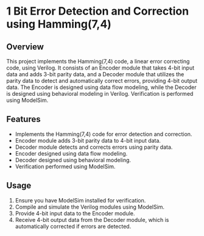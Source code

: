 # 1 Bit Error Detection and Correction using Hamming(7,4)

## Overview

This project implements the Hamming(7,4) code, a linear error correcting code, using Verilog. It consists of an Encoder module that takes 4-bit input data and adds 3-bit parity data, and a Decoder module that utilizes the parity data to detect and automatically correct errors, providing 4-bit output data. The Encoder is designed using data flow modeling, while the Decoder is designed using behavioral modeling in Verilog. Verification is performed using ModelSim.

## Features

- Implements the Hamming(7,4) code for error detection and correction.
- Encoder module adds 3-bit parity data to 4-bit input data.
- Decoder module detects and corrects errors using parity data.
- Encoder designed using data flow modeling.
- Decoder designed using behavioral modeling.
- Verification performed using ModelSim.

## Usage

1. Ensure you have ModelSim installed for verification.
2. Compile and simulate the Verilog modules using ModelSim.
3. Provide 4-bit input data to the Encoder module.
4. Receive 4-bit output data from the Decoder module, which is automatically corrected if errors are detected.


